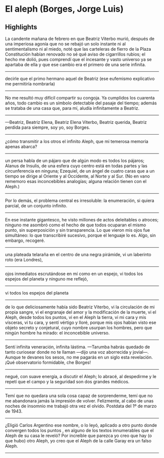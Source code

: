# **El aleph (Borges, Jorge Luis)**

## Highlights

 La candente mañana de febrero en que Beatriz Viterbo murió, después de una imperiosa agonía que no se rebajó un solo instante ni al sentimentalismo ni al miedo, noté que las carteleras de fierro de la Plaza Constitución habían renovado no sé qué aviso de cigarrillos rubios; el hecho me dolió, pues comprendí que el incesante y vasto universo ya se apartaba de ella y que ese cambio era el primero de una serie infinita.


---


 decirle que el primo hermano aquel de Beatriz (ese eufemismo explicativo me permitiría nombrarla)


---


 No me resultó muy difícil compartir su congoja. Ya cumplidos los cuarenta años, todo cambio es un símbolo detectable del pasaje del tiempo; además se trataba de una casa que, para mí, aludía infinitamente a Beatriz.


---


 —Beatriz, Beatriz Elena, Beatriz Elena Viterbo, Beatriz querida, Beatriz perdida para siempre, soy yo, soy Borges.


---


 ¿cómo transmitir a los otros el infinito Aleph, que mi temerosa memoria apenas abarca?


---


 un persa habla de un pájaro que de algún modo es todos los pájaros; Alanus de Insulis, de una esfera cuyo centro está en todas partes y las circunferencia en ninguna; Ezequiel, de un ángel de cuatro caras que a un tiempo se dirige al Oriente y al Occidente, al Norte y al Sur. (No en vano rememoro esas inconcebibles analogías; alguna relación tienen con el Aleph.)


---


 Por lo demás, el problema central es irresoluble: la enumeración, si quiera parcial, de un conjunto infinito.


---


 En ese instante gigantesco, he visto millones de actos deleitables o atroces; ninguno me asombró como el hecho de que todos ocuparan el mismo punto, sin superposición y sin transparencia. Lo que vieron mis ojos fue simultáneo: lo que transcribiré sucesivo, porque el lenguaje lo es. Algo, sin embargo, recogeré.


---


 una plateada telaraña en el centro de una negra pirámide, vi un laberinto roto (era Londres),


---


 ojos inmediatos escrutándose en mí como en un espejo, vi todos los espejos del planeta y ninguno me reflejó,


---


 vi todos los espejos del planeta


---


 de lo que deliciosamente había sido Beatriz Viterbo, vi la circulación de mi propia sangre, vi el engranaje del amor y la modificación de la muerte, vi el Aleph, desde todos los puntos, vi en el Aleph la tierra, vi mi cara y mis vísceras, vi tu cara, y sentí vértigo y lloré, porque mis ojos habían visto ese objeto secreto y conjetural, cuyo nombre usurpan los hombres, pero que ningún hombre ha mirado: el inconcebible universo.


---


 Sentí infinita veneración, infinita lástima. —Tarumba habrás quedado de tanto curiosear donde no te llaman —dijo una voz aborrecida y jovial—. Aunque te devanes los sesos, no me pagarás en un siglo esta revelación. ¡Qué observatorio formidable, che Borges!


---


 negué, con suave energía, a discutir el Aleph; lo abracé, al despedirme y le repetí que el campo y la seguridad son dos grandes médicos.


---


 Temí que no quedara una sola cosa capaz de sorprenderme, temí que no me abandonara jamás la impresión de volver. Felizmente, al cabo de unas noches de insomnio me trabajó otra vez el olvido. Postdata del 1º de marzo de 1943.


---


 ¿Eligió Carlos Argentino ese nombre, o lo leyó, aplicado a otro punto donde convergen todos los puntos , en alguno de los textos innumerables que el Aleph de su casa le reveló? Por increíble que parezca yo creo que hay (o que hubo) otro Aleph, yo creo que el Aleph de la calle Garay era un falso Aleph.


---


